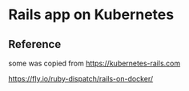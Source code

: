# Rails app on Kubernetes


## Reference

some was copied from https://kubernetes-rails.com

https://fly.io/ruby-dispatch/rails-on-docker/

